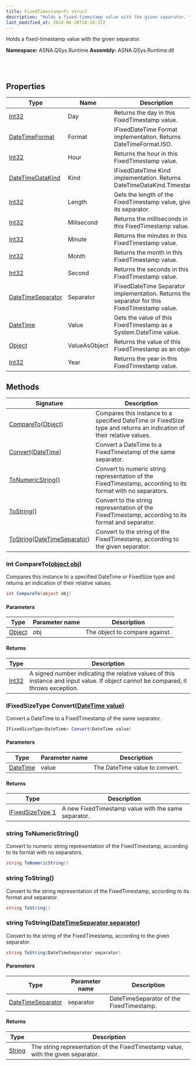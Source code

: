 ```yaml
---
title: FixedTimestamp<T> struct
description: "Holds a fixed-timestamp value with the given separator. "
last_modified_at: 2024-06-28T18:18:37Z
---
```


Holds a fixed-timestamp value with the given separator.

**Namespace:** ASNA.QSys.Runtime
**Assembly:** ASNA.QSys.Runtime.dll

<br>
<br>

## Properties

| Type | Name | Description
| --- | --- | --- 
| [Int32](https://learn.microsoft.com/en-us/dotnet/csharp/language-reference/builtin-types/integral-numeric-types) | Day | Returns the day in this FixedTimestamp value. |
| [DateTimeFormat](/reference/datagate/datagate-common/date-time-format.html) | Format | IFixedDateTime Format implementation. Returns DateTimeFormat.ISO. |
| [Int32](https://learn.microsoft.com/en-us/dotnet/csharp/language-reference/builtin-types/integral-numeric-types) | Hour | Returns the hour in this FixedTimestamp value. |
| [DateTimeDataKind](/reference/runtime/qsys-runtime/date-time-data-kind.html) | Kind | IFixedDateTime Kind implementation. Returns DateTimeDataKind.Timestamp. |
| [Int32](https://learn.microsoft.com/en-us/dotnet/csharp/language-reference/builtin-types/integral-numeric-types) | Length | Gets the length of the FixedTimestamp value, given its separator. |
| [Int32](https://learn.microsoft.com/en-us/dotnet/csharp/language-reference/builtin-types/integral-numeric-types) | Milisecond | Returns the milliseconds in this FixedTimestamp value. |
| [Int32](https://learn.microsoft.com/en-us/dotnet/csharp/language-reference/builtin-types/integral-numeric-types) | Minute | Returns the minutes in this FixedTimestamp value. |
| [Int32](https://learn.microsoft.com/en-us/dotnet/csharp/language-reference/builtin-types/integral-numeric-types) | Month | Returns the month in this FixedTimestamp value. |
| [Int32](https://learn.microsoft.com/en-us/dotnet/csharp/language-reference/builtin-types/integral-numeric-types) | Second | Returns the seconds in this FixedTimestamp value. |
| [DateTimeSeparator](/reference/runtime/qsys-runtime/date-time-separator.html) | Separator | IFixedDateTime Separator implementation. Returns the separator for this FixedTimestamp value. |
| [DateTime](https://docs.microsoft.com/en-us/dotnet/api/system.datetime) | Value | Gets the value of this FixedTimestamp as a System.DateTime value. |
| [Object](https://docs.microsoft.com/en-us/dotnet/api/system.object) | ValueAsObject | Returns the value of this FixedTimestamp as an object. |
| [Int32](https://learn.microsoft.com/en-us/dotnet/csharp/language-reference/builtin-types/integral-numeric-types) | Year | Returns the year in this FixedTimestamp value. |

## Methods

| Signature | Description |
| --- | --- |
| [CompareTo](#int-comparetoobject-obj)([Object](https://docs.microsoft.com/en-us/dotnet/api/system.object)) | Compares this instance to a specified DateTime or FixedSize type and returns an indication of their relative values.
| [Convert](#ifixedsizetype-datetime-convertdatetime-value)([DateTime](https://docs.microsoft.com/en-us/dotnet/api/system.datetime)) | Convert a DateTime to a FixedTimestamp of the same separator.
| [ToNumericString()](#string-tonumericstring) | Convert to numeric string representation of the FixedTimestamp, according to its format with no separators.
| [ToString()](#string-tostring) | Convert to the string representation of the FixedTimestamp, according to its format and separator.
| [ToString](#string-tostringdatetimeseparator-separator)([DateTimeSeparator](/reference/runtime/qsys-runtime/date-time-separator.html)) | Convert to the string of the FixedTimestamp, according to the given separator.

### int CompareTo([object obj](https://docs.microsoft.com/en-us/dotnet/api/system.object))

Compares this instance to a specified DateTime or FixedSize type and returns an indication of their relative values.

```cs
int CompareTo(object obj)
```

#### Parameters

| Type | Parameter name | Description
| --- | --- | ---
| [Object](https://docs.microsoft.com/en-us/dotnet/api/system.object) | obj | The object to compare against.

#### Returns

| Type | Description
| --- | ---
| [Int32](https://docs.microsoft.com/en-us/dotnet/api/system.int32) | A signed number indicating the relative values of this instance and input value. If object cannot be compared, it throws exception.

### IFixedSizeType<DateTime> Convert([DateTime value](https://docs.microsoft.com/en-us/dotnet/api/system.datetime))

Convert a DateTime to a FixedTimestamp of the same separator.

```cs
IFixedSizeType<DateTime> Convert(DateTime value)
```

#### Parameters

| Type | Parameter name | Description
| --- | --- | ---
| [DateTime](https://docs.microsoft.com/en-us/dotnet/api/system.datetime) | value | The DateTime value to convert.

#### Returns

| Type | Description
| --- | ---
| [IFixedSizeType`1](/reference/runtime/qsys-runtime/i-fixed-size-type-1.html) | A new FixedTimestamp value with the same separator.

### string ToNumericString()

Convert to numeric string representation of the FixedTimestamp, according to its format with no separators.

```cs
string ToNumericString()
```

### string ToString()

Convert to the string representation of the FixedTimestamp, according to its format and separator.

```cs
string ToString()
```

### string ToString([DateTimeSeparator separator](/reference/runtime/qsys-runtime/date-time-separator.html))

Convert to the string of the FixedTimestamp, according to the given separator.

```cs
string ToString(DateTimeSeparator separator)
```

#### Parameters

| Type | Parameter name | Description
| --- | --- | ---
| [DateTimeSeparator](/reference/runtime/qsys-runtime/date-time-separator.html) | separator | DateTimeSeparator of the FixedTimestamp.

#### Returns

| Type | Description
| --- | ---
| [String](https://docs.microsoft.com/en-us/dotnet/api/system.string) | The string representation of the FixedTimestamp value, with the given separator.
